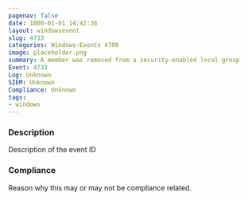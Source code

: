 ```yaml
---
pagenav: false
date: 1800-01-01 14:42:38
layout: windowsevent
slug: 4733
categories: Windows-Events 4700
image: placeholder.png
summary: A member was removed from a security-enabled local group
Event: 4733
Log: Unknown
SIEM: Unknown
Compliance: Unknown
tags:
- windows
---
```


### Description

Description of the event ID

### Compliance

Reason why this may or may not be compliance related.
